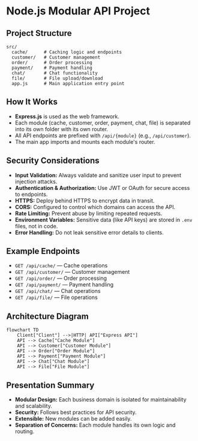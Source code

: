 # Node.js Modular API Project

## Project Structure

```
src/
  cache/      # Caching logic and endpoints
  customer/   # Customer management
  order/      # Order processing
  payment/    # Payment handling
  chat/       # Chat functionality
  file/       # File upload/download
  app.js      # Main application entry point
```

## How It Works
- **Express.js** is used as the web framework.
- Each module (cache, customer, order, payment, chat, file) is separated into its own folder with its own router.
- All API endpoints are prefixed with `/api/{module}` (e.g., `/api/customer`).
- The main app imports and mounts each module's router.

## Security Considerations
- **Input Validation:** Always validate and sanitize user input to prevent injection attacks.
- **Authentication & Authorization:** Use JWT or OAuth for secure access to endpoints.
- **HTTPS:** Deploy behind HTTPS to encrypt data in transit.
- **CORS:** Configured to control which domains can access the API.
- **Rate Limiting:** Prevent abuse by limiting repeated requests.
- **Environment Variables:** Sensitive data (like API keys) are stored in `.env` files, not in code.
- **Error Handling:** Do not leak sensitive error details to clients.

## Example Endpoints
- `GET /api/cache/` — Cache operations
- `GET /api/customer/` — Customer management
- `GET /api/order/` — Order processing
- `GET /api/payment/` — Payment handling
- `GET /api/chat/` — Chat operations
- `GET /api/file/` — File operations

## Architecture Diagram

```mermaid
flowchart TD
    Client["Client"] -->|HTTP| API["Express API"]
    API --> Cache["Cache Module"]
    API --> Customer["Customer Module"]
    API --> Order["Order Module"]
    API --> Payment["Payment Module"]
    API --> Chat["Chat Module"]
    API --> File["File Module"]
```

## Presentation Summary
- **Modular Design:** Each business domain is isolated for maintainability and scalability.
- **Security:** Follows best practices for API security.
- **Extensible:** New modules can be added easily.
- **Separation of Concerns:** Each module handles its own logic and routing.
